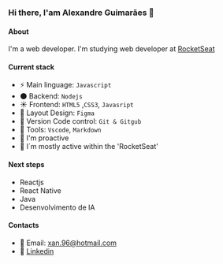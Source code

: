 ### Hi there, I'am Alexandre Guimarães 👋

#### About
I'm a web developer. I'm studying web developer at [RocketSeat](https://www.rocketseat.com.br)

#### Current stack
- ⚡ Main linguage: `Javascript`
- 🌑 Backend: `Nodejs`
- ☀️ Frontend: `HTML5` ,`CSS3`, `Javasript`
- 🎨 Layout Design: `Figma`
- 📡 Version Code control: `Git & Gitgub`
- 🔧 Tools: `Vscode`, `Markdown`
- 🚩 I'm proactive
- 🚩 I´m mostly active within the 'RocketSeat'

#### Next steps
- Reactjs
- React Native
- Java
- Desenvolvimento de IA

#### Contacts

- 📧 Email: xan.96@hotmail.com
- 👤 [Linkedin](https://www.linkedin.com/in/alexandreguimar%C3%A3es-dev/)
